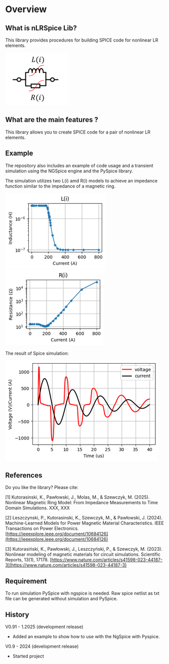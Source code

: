 
  
 
# Overview
## What is nLRSpice Lib?

This library provides procedures for building SPICE code for nonlinear LR elements. 


<img src="LR_single.png" width="200">



## What are the main features ?

This library allows you to create SPICE code for a pair of nonlinear LR elements.

## Example

The repository also includes an example of code usage and a transient simulation using the NGSpice engine and the PySpice library.

The simulation utilizes two L(i) amd R(i) models to achieve an impedance function similar to the impedance of a magnetic ring.

<img src="L.png"> <img src="R.png"> 

The result of Spice simulation:
 
<img src="uit.png">

## References

Do you like the library? Please cite:

[1] Kutorasinski, K., Pawłowski, J., Molas, M., & Szewczyk, M. (2025). Nonlinear Magnetic Ring Model: From Impedance Measurements to Time Domain Simulations. XXX, XXX 

[2] Leszczynski, P., Kutorasinski, K., Szewczyk, M., & Pawłowski, J. (2024). Machine-Learned Models for Power Magnetic Material Characteristics. IEEE Transactions on Power Electronics.
[https://ieeexplore.ieee.org/document/10684126](https://ieeexplore.ieee.org/document/10684126)

[3] Kutorasiński, K., Pawłowski, J., Leszczyński, P., & Szewczyk, M. (2023). Nonlinear modeling of magnetic materials for circuit simulations. Scientific Reports, 13(1), 17178.
[https://www.nature.com/articles/s41598-023-44187-3](https://www.nature.com/articles/s41598-023-44187-3)

 


## Requirement

To run simulation PySpice with ngspice is needed. Raw spice netlist as txt file can be generated without simulation and PySpice.

## History

V0.91 - 1.2025 (development release)
 * Added an example to show how to use with the NgSpice with Pyspice.

V0.9 - 2024 (development release)
 * Started project 
 





